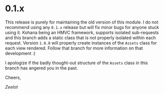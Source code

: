 # 0.1.x
This release is purely for maintaining the old version of this module. I do not recommend using any `0.1.x` release but will fix minor bugs for anyone stuck using it. Kohana being an HMVC framework, supports isolated sub-requests and this branch adds a static class that is not properly isolated within each request. Version `1.0.0` will properly create instances of the `Assets` class for each view rendered. Follow that branch for more information on that development :)

I apologize if the badly thought-out structure of the `Assets` class in this branch has angered you in the past.

Cheers,


_Zeelot_